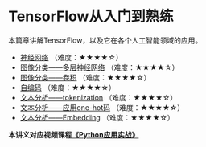 # TensorFlow从入门到熟练

本篇章讲解TensorFlow，以及它在各个人工智能领域的应用。

- [神经网络](1.神经网络.ipynb) （难度：★★★★☆）
- [图像分类——多层神经网络](2.图像分类——多层神经网络.ipynb) （难度：★★★★☆）
- [图像分类——卷积](3.图像分类——卷积.ipynb) （难度：★★★★☆）
- [自编码](4.自编码.ipynb) （难度：★★★★☆）
- [文本分析——tokenization](5.文本分析——tokenization.ipynb) （难度：★★★★☆）
- [文本分析——应用one-hot码](6.文本分析——应用one-hot码.ipynb) （难度：★★★★☆）
- [文本分析——Embedding](7.文本分析——Embedding.ipynb) （难度：★★★★☆）

**本讲义对应视频课程[《Python应用实战》](https://study.163.com/course/courseMain.htm?courseId=1209533804&share=2&shareId=400000000624093)**